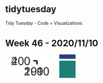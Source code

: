 # tidytuesday
Tidy Tuesday - Code + Visualizations

# Week 46 - 2020/11/10

![Image](https://github.com/apoorvashivaram/tidytuesday/blob/main/patch_plot_phone_time.png)
